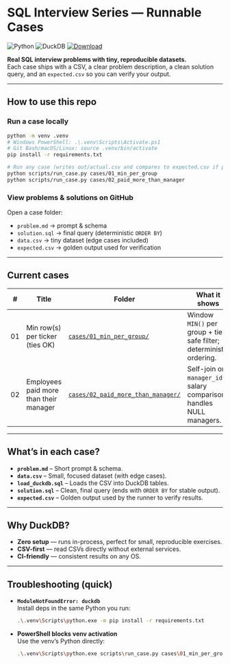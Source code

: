 # SQL Interview Series — Runnable Cases

![Python](https://img.shields.io/badge/Python-3.12%2B-blue)
![DuckDB](https://img.shields.io/badge/DuckDB-1.3%2B-informational)
[![Download](https://img.shields.io/badge/Download-ZIP-success)](https://github.com/Benzzz94/SQL-Interview-Series/archive/refs/heads/main.zip)

**Real SQL interview problems with tiny, reproducible datasets.**  
Each case ships with a CSV, a clear problem description, a clean solution query, and an `expected.csv` so you can verify your output.

---

## How to use this repo

### Run a case locally
```bash
python -m venv .venv
# Windows PowerShell: .\.venv\Scripts\Activate.ps1
# Git Bash/macOS/Linux: source .venv/bin/activate
pip install -r requirements.txt

# Run any case (writes out/actual.csv and compares to expected.csv if present)
python scripts/run_case.py cases/01_min_per_group
python scripts/run_case.py cases/02_paid_more_than_manager
```

### View problems & solutions on GitHub
Open a case folder:
- `problem.md` → prompt & schema  
- `solution.sql` → final query (deterministic `ORDER BY`)  
- `data.csv` → tiny dataset (edge cases included)  
- `expected.csv` → golden output used for verification

---

## Current cases

| #  | Title                                   | Folder                                                                    | What it shows |
|----|-----------------------------------------|---------------------------------------------------------------------------|---------------|
| 01 | Min row(s) per ticker (ties OK)         | [`cases/01_min_per_group/`](cases/01_min_per_group/)                      | Window `MIN()` per group + tie-safe filter; deterministic ordering. |
| 02 | Employees paid more than their manager  | [`cases/02_paid_more_than_manager/`](cases/02_paid_more_than_manager/)    | Self-join on `manager_id` + salary comparison; handles NULL managers. |

---

## What’s in each case?

- **`problem.md`** – Short prompt & schema.  
- **`data.csv`** – Small, focused dataset (with edge cases).  
- **`load_duckdb.sql`** – Loads the CSV into DuckDB tables.  
- **`solution.sql`** – Clean, final query (ends with `ORDER BY` for stable output).  
- **`expected.csv`** – Golden output used by the runner to verify results.

---

## Why DuckDB?

- **Zero setup** — runs in-process, perfect for small, reproducible exercises.  
- **CSV-first** — read CSVs directly without external services.  
- **CI-friendly** — consistent results on any OS.

---

## Troubleshooting (quick)

- **`ModuleNotFoundError: duckdb`**  
  Install deps in the same Python you run:
  ```bash
  .\.venv\Scripts\python.exe -m pip install -r requirements.txt
  ```

- **PowerShell blocks venv activation**  
  Use the venv’s Python directly:
  ```bash
  .\.venv\Scripts\python.exe scripts\run_case.py cases\01_min_per_group
  ```
